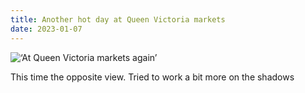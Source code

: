 ```yaml
---
title: Another hot day at Queen Victoria markets
date: 2023-01-07
---
```


![‘At Queen Victoria markets again’](/230110-queen-vic-markets-again.jpg)

This time the opposite view. Tried to work a bit more on the shadows
